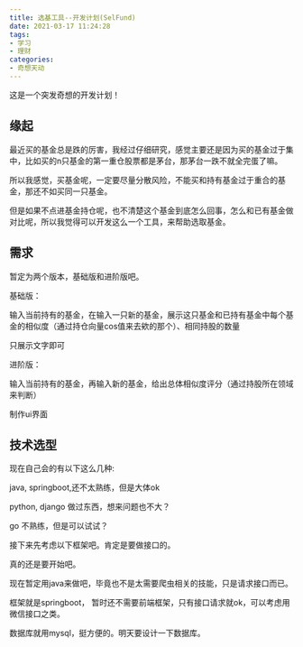 ```yaml
---
title: 选基工具--开发计划(SelFund)
date: 2021-03-17 11:24:28
tags:
- 学习
- 理财
categories:
- 奇想天动
---
```


这是一个突发奇想的开发计划！

## 缘起

最近买的基金总是跌的厉害，我经过仔细研究，感觉主要还是因为买的基金过于集中，比如买的n只基金的第一重仓股票都是茅台，那茅台一跌不就全完蛋了嘛。

所以我感觉，买基金呢，一定要尽量分散风险，不能买和持有基金过于重合的基金，那还不如买同一只基金。

但是如果不点进基金持仓呢，也不清楚这个基金到底怎么回事，怎么和已有基金做对比呢，所以我觉得可以开发这么一个工具，来帮助选取基金。

## 需求

暂定为两个版本，基础版和进阶版吧。

基础版：

输入当前持有的基金，在输入一只新的基金，展示这只基金和已持有基金中每个基金的相似度（通过持仓向量cos值来去欸的那个）、相同持股的数量

只展示文字即可

进阶版：

输入当前持有的基金，再输入新的基金，给出总体相似度评分（通过持股所在领域来判断）

制作ui界面

## 技术选型

现在自己会的有以下这么几种:

java, springboot,还不太熟练，但是大体ok

python, django 做过东西，想来问题也不大？

go 不熟练，但是可以试试？

接下来先考虑以下框架吧。肯定是要做接口的。


真的还是要开始吧。

现在暂定用java来做吧，毕竟也不是太需要爬虫相关的技能，只是请求接口而已。

框架就是springboot， 暂时还不需要前端框架，只有接口请求就ok，可以考虑用微信接口之类。

数据库就用mysql，挺方便的。明天要设计一下数据库。